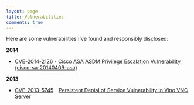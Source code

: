 ```yaml
---
layout: page
title: Vulnerabilities
comments: true
---
```


Here are some vulnerabilities I've found and responsibly disclosed:

**2014**

- [CVE-2014-2126](http://web.nvd.nist.gov/view/vuln/detail?vulnId=CVE-2014-2126) - [Cisco ASA ASDM Privilege Escalation Vulnerability (cisco-sa-20140409-asa)](http://tools.cisco.com/security/center/content/CiscoSecurityAdvisory/cisco-sa-20140409-asa)

**2013**

- [CVE-2013-5745](http://web.nvd.nist.gov/view/vuln/detail?vulnId=CVE-2013-5745) - [Persistent Denial of Service Vulnerability in Vino VNC Server](http://www.ubuntu.com/usn/usn-1980-1/)
